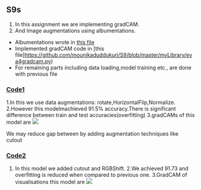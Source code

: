 ## S9s
1. In this assignment we are implementing gradCAM.
2. And Image augmentations using albumentations.
- Albumentations wrote  in [this file](https://github.com/mounikaduddukuri/S9/blob/master/myLibrary/eva4albumentations.py)
- Implemented gradCAM code in [this file]https://github.com/mounikaduddukuri/S9/blob/master/myLibrary/eva4gradcam.py)
- For remaining parts including data loading,model training etc., are done with previous file
### [Code1](https://github.com/Lakshman511/EVA4/blob/master/s9/eva4_s9_albumentations_grad_cam.ipynb)
1.In this we use data augmentations: rotate,HorizontalFlip,Normalize.
2.However this modelmachieved 91.5% accuracy.There is significant difference between train and test accuracies(overfitting)
3.gradCAMs of this model are
![](https://github.com/Lakshman511/EVA4/blob/master/s9/heatmaps_1.png)



We may reduce gap between by adding augmentation techniques like cutout

### [Code2](https://github.com/Lakshman511/EVA4/blob/master/s9/eva4_s9_albumentations_grad_cam_with_cutout.ipynb)
1. In this model we added cutout and RGBShift.
2.We achieved 91.73 and overfitting is reduced when compared to previous one.
3.GradCAM of visualisations this model are
![](https://github.com/Lakshman511/EVA4/blob/master/s9/heatmaps_2.png)
